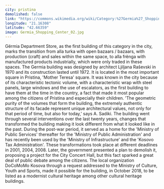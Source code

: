 ```yaml
---
city: pristina
demolished: false
link: "https://commons.wikimedia.org/wiki/Category:%27Germia%27_Shopping_Center"
longitude: "21.16308"
latitude: "42.66359"
image: Germia_Shopping_Center_02.jpg
---
```

Gërmia Department Store, as the first building of this category in the city, marks the transition from alla turka with open bazaars / bazaars, with production (craft) and sales within the same space, to alla frënga with manufactured products industrially, which were only traded in these spaces. The Germia building was designed by architect Ljiljana Raševski in 1970 and its construction lasted until 1972. It is located in the most important square in Pristina, 'Mother Teresa' square. It was known in the city because of its characteristic tectonic volume, with a characteristic wrap with steel panels, large windows and the use of escalators, as the first building to have them at the time in the country, a fact that made it most popular among the citizens of Pristina and especially their children. 'The geometric purity of the volumes that form the building, the extremely authentic structure of its facade represent unique architectural values, not only for that period of time, but also for today,' says A. Sadiki. The building went through several interventions over the last twenty years, changes that transformed the building making it look different from what it looked like in the past. During the post-war period, it served as a home for the 'Ministry of Public Services' thereafter for the 'Ministry of Public Administration' and has recently been used by the 'Ministry of Infrastructure' and the 'Kosovo Tax Administration'. These transformations took place at different deadlines in 2001, 2004, 2008. Later, the government presented a plan to demolish it, proposing a project for the City Concert Hall, but this fact sparked a great deal of public debate among the citizens. The local organization DoCoMoMo Kosova through a request addressed to the Ministry of Culture, Youth and Sports, made it possible for the building, in October 2018, to be listed as a modernist cultural heritage among other cultural heritage buildings.
